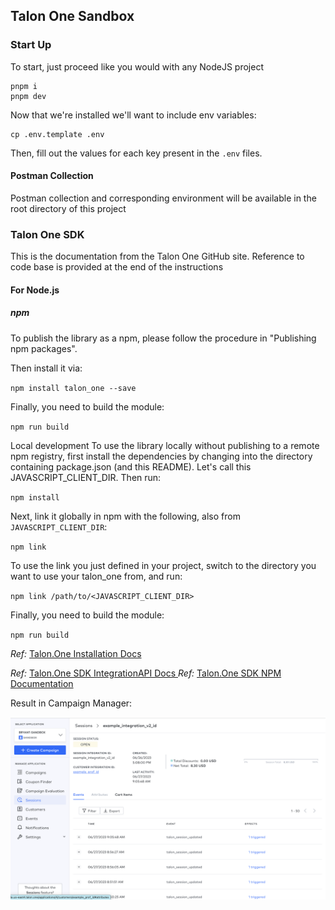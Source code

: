 ## Talon One Sandbox

### Start Up
To start, just proceed like you would with any NodeJS project

```shell
pnpm i 
pnpm dev
```

Now that we're installed we'll want to include env variables:

```shell
cp .env.template .env
```

Then, fill out the values for each key present in the `.env` files.

#### Postman Collection
Postman collection and corresponding environment will be available in the root directory of this project

### Talon One SDK

This is the documentation from the Talon One GitHub site. Reference to code base is provided at the end of the instructions

#### For Node.js
##### npm

To publish the library as a npm, please follow the procedure in "Publishing npm packages".

Then install it via:

`npm install talon_one --save`

Finally, you need to build the module:

`npm run build`

Local development
To use the library locally without publishing to a remote npm registry, first install the dependencies by changing into the directory containing package.json (and this README). Let's call this JAVASCRIPT_CLIENT_DIR. Then run:

`npm install`

Next, link it globally in npm with the following, also from `JAVASCRIPT_CLIENT_DIR`:

`npm link`

To use the link you just defined in your project, switch to the directory you want to use your talon_one from, and run:

`npm link /path/to/<JAVASCRIPT_CLIENT_DIR>`

Finally, you need to build the module:

`npm run build`

*Ref:* [Talon.One Installation Docs](https://github.com/talon-one/talon_one.js/tree/master#installation)

*Ref:* [Talon.One SDK IntegrationAPI Docs ](https://github.com/talon-one/talon_one.js/blob/master/docs/IntegrationApi.md)
*Ref:* [Talon.One SDK NPM Documentation](https://www.npmjs.com/package/talon_one)

Result in Campaign Manager:

![SessionCreation_Screenshot.png](./assets/SessionCreation_Screenshot.png)